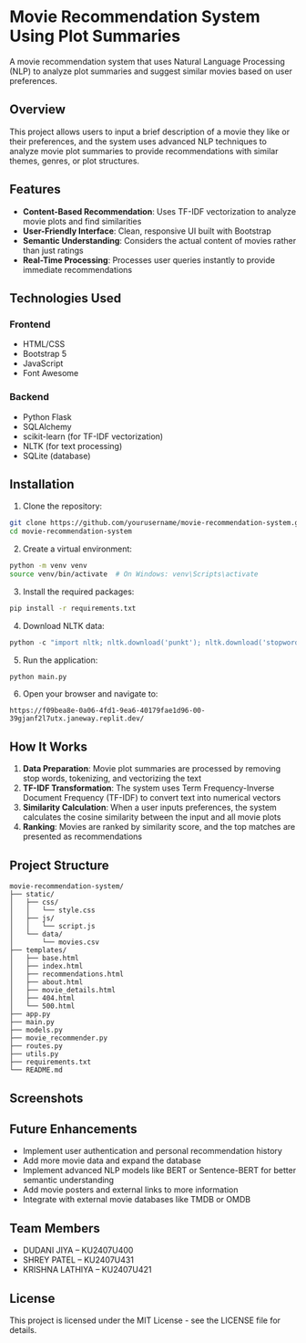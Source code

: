 # Movie Recommendation System Using Plot Summaries

A movie recommendation system that uses Natural Language Processing (NLP) to analyze plot summaries and suggest similar movies based on user preferences.

## Overview

This project allows users to input a brief description of a movie they like or their preferences, and the system uses advanced NLP techniques to analyze movie plot summaries to provide recommendations with similar themes, genres, or plot structures.

## Features

- **Content-Based Recommendation**: Uses TF-IDF vectorization to analyze movie plots and find similarities
- **User-Friendly Interface**: Clean, responsive UI built with Bootstrap
- **Semantic Understanding**: Considers the actual content of movies rather than just ratings
- **Real-Time Processing**: Processes user queries instantly to provide immediate recommendations

## Technologies Used

### Frontend
- HTML/CSS
- Bootstrap 5
- JavaScript
- Font Awesome

### Backend
- Python Flask
- SQLAlchemy
- scikit-learn (for TF-IDF vectorization)
- NLTK (for text processing)
- SQLite (database)

## Installation

1. Clone the repository:
```bash
git clone https://github.com/yourusername/movie-recommendation-system.git
cd movie-recommendation-system
```

2. Create a virtual environment:
```bash
python -m venv venv
source venv/bin/activate  # On Windows: venv\Scripts\activate
```

3. Install the required packages:
```bash
pip install -r requirements.txt
```

4. Download NLTK data:
```python
python -c "import nltk; nltk.download('punkt'); nltk.download('stopwords')"
```

5. Run the application:
```bash
python main.py
```

6. Open your browser and navigate to:
```
https://f09bea8e-0a06-4fd1-9ea6-40179fae1d96-00-39gjanf2l7utx.janeway.replit.dev/
```

## How It Works

1. **Data Preparation**: Movie plot summaries are processed by removing stop words, tokenizing, and vectorizing the text
2. **TF-IDF Transformation**: The system uses Term Frequency-Inverse Document Frequency (TF-IDF) to convert text into numerical vectors
3. **Similarity Calculation**: When a user inputs preferences, the system calculates the cosine similarity between the input and all movie plots
4. **Ranking**: Movies are ranked by similarity score, and the top matches are presented as recommendations

## Project Structure

```
movie-recommendation-system/
├── static/
│   ├── css/
│   │   └── style.css
│   ├── js/
│   │   └── script.js
│   └── data/
│       └── movies.csv
├── templates/
│   ├── base.html
│   ├── index.html
│   ├── recommendations.html
│   ├── about.html
│   ├── movie_details.html
│   ├── 404.html
│   └── 500.html
├── app.py
├── main.py
├── models.py
├── movie_recommender.py
├── routes.py
├── utils.py
├── requirements.txt
└── README.md
```

## Screenshots

<!-- Add screenshots of your application here -->

## Future Enhancements

- Implement user authentication and personal recommendation history
- Add more movie data and expand the database
- Implement advanced NLP models like BERT or Sentence-BERT for better semantic understanding
- Add movie posters and external links to more information
- Integrate with external movie databases like TMDB or OMDB

## Team Members

- DUDANI JIYA – KU2407U400
- SHREY PATEL – KU2407U431
- KRISHNA LATHIYA – KU2407U421

## License

This project is licensed under the MIT License - see the LICENSE file for details.
